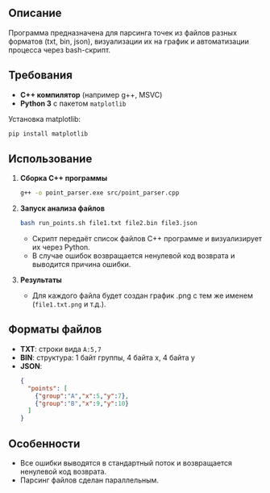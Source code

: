 ## Описание

Программа предназначена для парсинга точек из файлов разных форматов (txt, bin, json), визуализации их на график и автоматизации процесса через bash-скрипт.

## Требования

- **C++ компилятор** (например g++, MSVC)
- **Python 3** с пакетом `matplotlib`

Установка matplotlib:
```bash
pip install matplotlib
```

## Использование

1. **Сборка C++ программы**
    ```bash
    g++ -o point_parser.exe src/point_parser.cpp
    ```

2. **Запуск анализа файлов**
    ```bash
    bash run_points.sh file1.txt file2.bin file3.json
    ```
    - Скрипт передаёт список файлов C++ программе и визуализирует их через Python.
    - В случае ошибок возвращается ненулевой код возврата и выводится причина ошибки.

3. **Результаты**
    - Для каждого файла будет создан график .png с тем же именем (`file1.txt.png` и т.д.).

## Форматы файлов

- **TXT**: строки вида `A:5,7`
- **BIN**: структура: 1 байт группы, 4 байта x, 4 байта y 
- **JSON**:
    ```json
    {
      "points": [
        {"group":"A","x":5,"y":7},
        {"group":"B","x":9,"y":10}
      ]
    }
    ```

## Особенности

- Все ошибки выводятся в стандартный поток и возвращается ненулевой код возврата.
- Парсинг файлов сделан параллельным.
